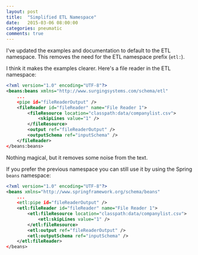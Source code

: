 ```yaml
---
layout: post
title:  "Simplified ETL Namespace"
date:   2015-03-06 08:00:00
categories: pneumatic
comments: true
---
```


I've updated the examples and documentation to default to the ETL namespace. This removes the need for the ETL namespace prefix (`etl:`).

I think it makes the examples clearer. Here's a file reader in the ETL namespace:

```XML
<?xml version="1.0" encoding="UTF-8"?>
<beans:beans xmlns="http://www.surgingsystems.com/schema/etl"
	...
	<pipe id="fileReaderOutput" />
	<fileReader id="fileReader" name="File Reader 1">
		<fileResource location="classpath:data/companylist.csv">
			<skipLines value="1" />
		</fileResource>
		<output ref="fileReaderOutput" />
		<outputSchema ref="inputSchema" />
	</fileReader>
</beans:beans>
```

Nothing magical, but it removes some noise from the text.

If you prefer the previous namespace you can still use it by using the Spring `beans` namespace:

```XML
<?xml version="1.0" encoding="UTF-8"?>
<beans xmlns="http://www.springframework.org/schema/beans"
	...
	<etl:pipe id="fileReaderOutput" />
	<etl:fileReader id="fileReader" name="File Reader 1">
		<etl:fileResource location="classpath:data/companylist.csv">
			<etl:skipLines value="1" />
		</etl:fileResource>
		<etl:output ref="fileReaderOutput" />
		<etl:outputSchema ref="inputSchema" />
	</etl:fileReader>
</beans>
```
